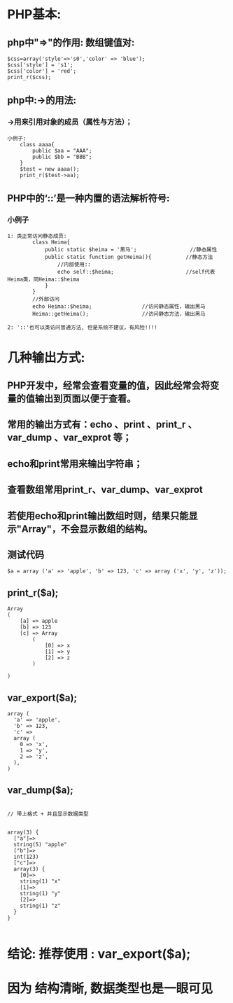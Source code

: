 ﻿# PHP基本:		

## php中"=>"的作用: 数组键值对:
```  
$css=array('style'=>'s0','color' => 'blue');
$css['style'] = 's1';
$css['color'] = 'red';
print_r($css);

```



## php中:->的用法:
### ->用来引用对象的成员（属性与方法）；
```  
小例子:
	class aaaa{
		public $aa = "AAA";
		public $bb = "BBB";
	}
	$test = new aaaa();
	print_r($test->aa);

```


	
## PHP中的‘::’是一种内置的语法解析符号:
### 小例子	
```  
1: 类正常访问静态成员:
		class Heima{
			public static $heima = '黑马';                 //静态属性
			public static function getHeima(){           //静态方法
				//内部使用::
				echo self::$heima;                       //self代表Heima类，同Heima::$heima
			}
		}
		//外部访问
		echo Heima::$heima;                //访问静态属性，输出黑马
		Heima::getHeima();                 //访问静态方法，输出黑马
		
2: '::'也可以类访问普通方法, 但是系统不建议，有风险!!!!	

```


# 几种输出方式:
## PHP开发中，经常会查看变量的值，因此经常会将变量的值输出到页面以便于查看。
## 常用的输出方式有：echo 、print 、print_r 、var_dump 、var_exprot 等；
## echo和print常用来输出字符串；
## 查看数组常用print_r、var_dump、var_exprot
## 若使用echo和print输出数组时则，结果只能显示"Array"，不会显示数组的结构。


## 测试代码
```  
$a = array ('a' => 'apple', 'b' => 123, 'c' => array ('x', 'y', 'z'));

```


## print_r($a);
```  
Array
(
    [a] => apple
    [b] => 123
    [c] => Array
        (
            [0] => x
            [1] => y
            [2] => z
        )

)

```


## var_export($a);
```  
array (
  'a' => 'apple',
  'b' => 123,
  'c' => 
  array (
    0 => 'x',
    1 => 'y',
    2 => 'z',
  ),
)

```


## var_dump($a);
```  

// 带上格式 + 并且显示数据类型


array(3) {
  ["a"]=>
  string(5) "apple"
  ["b"]=>
  int(123)
  ["c"]=>
  array(3) {
    [0]=>
    string(1) "x"
    [1]=>
    string(1) "y"
    [2]=>
    string(1) "z"
  }
}


```

# 结论: 推荐使用 : var_export($a); 
# 因为 结构清晰, 数据类型也是一眼可见